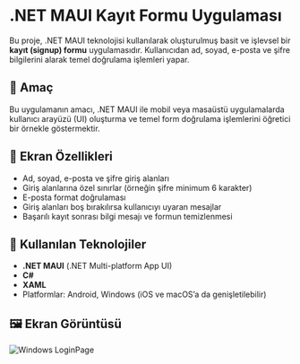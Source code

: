 # .NET MAUI Kayıt Formu Uygulaması

Bu proje, .NET MAUI teknolojisi kullanılarak oluşturulmuş basit ve işlevsel bir **kayıt (signup) formu** uygulamasıdır. Kullanıcıdan ad, soyad, e-posta ve şifre bilgilerini alarak temel doğrulama işlemleri yapar.

## 🎯 Amaç

Bu uygulamanın amacı, .NET MAUI ile mobil veya masaüstü uygulamalarda kullanıcı arayüzü (UI) oluşturma ve temel form doğrulama işlemlerini öğretici bir örnekle göstermektir.

## 📱 Ekran Özellikleri

- Ad, soyad, e-posta ve şifre giriş alanları
- Giriş alanlarına özel sınırlar (örneğin şifre minimum 6 karakter)
- E-posta format doğrulaması
- Giriş alanları boş bırakılırsa kullanıcıyı uyaran mesajlar
- Başarılı kayıt sonrası bilgi mesajı ve formun temizlenmesi

## 🧪 Kullanılan Teknolojiler

- **.NET MAUI** (.NET Multi-platform App UI)
- **C#**
- **XAML**
- Platformlar: Android, Windows (iOS ve macOS’a da genişletilebilir)

## 🖼️ Ekran Görüntüsü

![Windows LoginPage](https://github.com/user-attachments/assets/398e1a61-3d83-494c-8447-c482b6266012)
